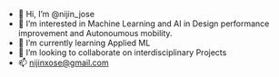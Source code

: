 - 👋 Hi, I’m @nijin_jose
- 👀 I’m interested in Machine Learning and AI  in Design performance improvement and Autonoumous mobility.
- 🌱 I’m currently learning Applied ML 
- 💞️ I’m looking to collaborate on interdisciplinary Projects
- 📫 nijinxose@gmail.com

<!---
nijinjose/nijinjose is a ✨ special ✨ repository because its `README.md` (this file) appears on your GitHub profile.
You can click the Preview link to take a look at your changes.
--->
